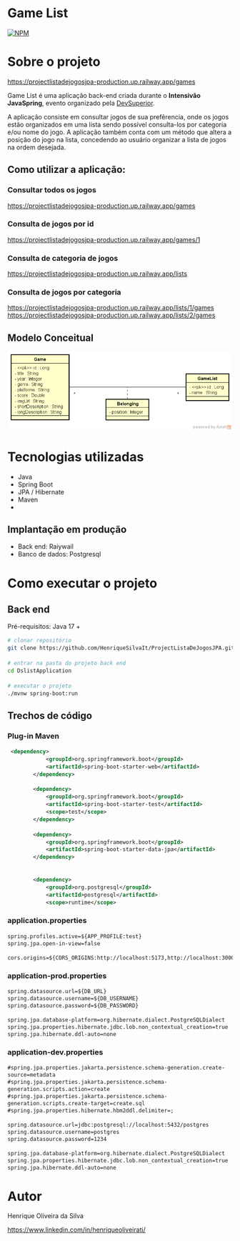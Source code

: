 # Game List
[![NPM](https://img.shields.io/badge/licence-MIT-blue)](https://github.com/HenriqueSilvaIt/ProjectListaDeJogosJPA/blob/main/LICENSE) 

# Sobre o projeto

https://projectlistadejogosjpa-production.up.railway.app/games

Game List é uma aplicação back-end criada  durante o **Intensivão JavaSpring**, evento organizado pela [DevSuperior](https://devsuperior.com "Site da DevSuperior").

A aplicação consiste em consultar jogos de sua prefêrencia, onde os jogos estão organizados em uma lista sendo possível consulta-los por categoria e/ou nome do jogo.
A aplicação também conta com um método que altera a posição do jogo na lista, concedendo ao usuário organizar a lista de jogos na ordem desejada.

## Como utilizar a aplicação:

### Consultar todos os jogos

https://projectlistadejogosjpa-production.up.railway.app/games

### Consulta de jogos por id

https://projectlistadejogosjpa-production.up.railway.app/games/1

### Consulta de categoria de jogos

https://projectlistadejogosjpa-production.up.railway.app/lists

### Consulta de jogos por categoria

https://projectlistadejogosjpa-production.up.railway.app/lists/1/games
https://projectlistadejogosjpa-production.up.railway.app/lists/2/games

## Modelo Conceitual
![Modelo Domínio](https://raw.githubusercontent.com/devsuperior/java-spring-dslist/main/resources/dslist-model.png)

# Tecnologias utilizadas

- Java
- Spring Boot
- JPA / Hibernate
- Maven
- 
## Implantação em produção
- Back end: Raiywail
- Banco de dados: Postgresql

# Como executar o projeto

## Back end
Pré-requisitos: Java 17 +

```bash
# clonar repositório
git clone https://github.com/HenriqueSilvaIt/ProjectListaDeJogosJPA.git

# entrar na pasta do projeto back end
cd DslistApplication

# executar o projeto
./mvnw spring-boot:run
```

## Trechos de código

### Plug-in Maven

```xml
 <dependency>
            <groupId>org.springframework.boot</groupId>
            <artifactId>spring-boot-starter-web</artifactId>
        </dependency>

        <dependency>
            <groupId>org.springframework.boot</groupId>
            <artifactId>spring-boot-starter-test</artifactId>
            <scope>test</scope>
        </dependency>

        <dependency>
            <groupId>org.springframework.boot</groupId>
            <artifactId>spring-boot-starter-data-jpa</artifactId>
        </dependency>


        <dependency>
            <groupId>org.postgresql</groupId>
            <artifactId>postgresql</artifactId>
            <scope>runtime</scope>
```
### application.properties
```
spring.profiles.active=${APP_PROFILE:test}
spring.jpa.open-in-view=false

cors.origins=${CORS_ORIGINS:http://localhost:5173,http://localhost:3000}
```
### application-prod.properties

```
spring.datasource.url=${DB_URL}
spring.datasource.username=${DB_USERNAME}
spring.datasource.password=${DB_PASSWORD}

spring.jpa.database-platform=org.hibernate.dialect.PostgreSQLDialect
spring.jpa.properties.hibernate.jdbc.lob.non_contextual_creation=true
spring.jpa.hibernate.ddl-auto=none
```
### application-dev.properties

```
#spring.jpa.properties.jakarta.persistence.schema-generation.create-source=metadata
#spring.jpa.properties.jakarta.persistence.schema-generation.scripts.action=create
#spring.jpa.properties.jakarta.persistence.schema-generation.scripts.create-target=create.sql
#spring.jpa.properties.hibernate.hbm2ddl.delimiter=;

spring.datasource.url=jdbc:postgresql://localhost:5432/postgres
spring.datasource.username=postgres
spring.datasource.password=1234

spring.jpa.database-platform=org.hibernate.dialect.PostgreSQLDialect
spring.jpa.properties.hibernate.jdbc.lob.non_contextual_creation=true
spring.jpa.hibernate.ddl-auto=none
```

# Autor

Henrique Oliveira da Silva

https://www.linkedin.com/in/henriqueoliveirati/

